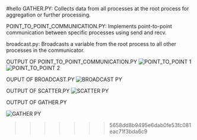 
#hello
GATHER.PY:
Collects data from all processes at the root process for aggregation or further processing.

POINT_TO_POINT_COMMUNICATION.PY:
Implements point-to-point communication between specific processes using send and recv.


broadcast.py:
Broadcasts a variable from the root process to all other processes in the communicator.

OUTPUT OF POINT_TO_POINT_COMMUNICATION.PY
![POINT_TO_POINT 1](https://github.com/user-attachments/assets/190c9e88-d594-4cba-b08b-353de08bfb0d)
![POINT_TO_POINT 2](https://github.com/user-attachments/assets/34f28f3e-8ca7-4aa8-980e-52d25eb12e8a)

OUPUT OF BROADCAST.PY
![BROADCAST PY](https://github.com/user-attachments/assets/5b35a4f4-37c8-4515-b137-5d12a87ad1e3)

OUTPUT OF SCATTER.PY
![SCATTER PY](https://github.com/user-attachments/assets/a9b9a39a-dd19-40d9-9ff0-84ff99c3573f)

OUTPUT OF GATHER.PY

![GATHER PY](https://github.com/user-attachments/assets/c2f7277b-f178-4af5-bf2a-0a0ce348cb2b)
>>>>>>> 5658dd8b9495e6dab0fe53fc081eac71f3bda6c9
